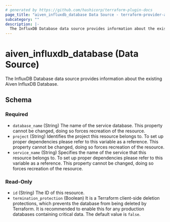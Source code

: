 ```yaml
---
# generated by https://github.com/hashicorp/terraform-plugin-docs
page_title: "aiven_influxdb_database Data Source - terraform-provider-aiven"
subcategory: ""
description: |-
  The InfluxDB Database data source provides information about the existing Aiven InfluxDB Database.
---
```


# aiven_influxdb_database (Data Source)

The InfluxDB Database data source provides information about the existing Aiven InfluxDB Database.



<!-- schema generated by tfplugindocs -->
## Schema

### Required

- `database_name` (String) The name of the service database. This property cannot be changed, doing so forces recreation of the resource.
- `project` (String) Identifies the project this resource belongs to. To set up proper dependencies please refer to this variable as a reference. This property cannot be changed, doing so forces recreation of the resource.
- `service_name` (String) Specifies the name of the service that this resource belongs to. To set up proper dependencies please refer to this variable as a reference. This property cannot be changed, doing so forces recreation of the resource.

### Read-Only

- `id` (String) The ID of this resource.
- `termination_protection` (Boolean) It is a Terraform client-side deletion protections, which prevents the database from being deleted by Terraform. It is recommended to enable this for any production databases containing critical data. The default value is `false`.


